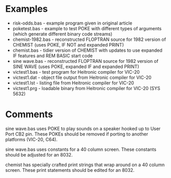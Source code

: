 # Examples
  * risk-odds.bas - example program given in original article
  * poketest.bas - example to test POKE with different types of arguments (which generate different binary code streams)
  * chemist-1982.bas - reconstructed FLOPTRAN source for 1982 version of CHEMIST (uses POKE, IF NOT and expanded PRINT)
  * chemist.bas - tidier version of CHEMIST with updates to use expanded IF features and REM BASIC start code
  * sine wave.bas - reconstructed FLOPTRAN source for 1982 version of SINE WAVE (uses POKE, expanded IF and expanded PRINT)
  * victest1.bas - test program for Heitronic compiler for VIC-20
  * victest1.dat - object file output from Heitronic compiler for VIC-20
  * victest1.lst - listing file from Heitronic compiler for VIC-20
  * victest1.prg - loadable binary from Heitronic compiler for VIC-20 (SYS 5632)

# Comments

sine wave.bas uses POKE to play sounds on a speaker hooked up to User Port CB2 pin.  These POKEs should be removed if porting to another platforms (VIC-20, C64).

sine wave.bas uses constants for a 40 column screen.  These constants should be adjusted for an 8032.

chemist has specially crafted print strings that wrap around on a 40 column screen.  These print statements should be edited for an 8032. 
